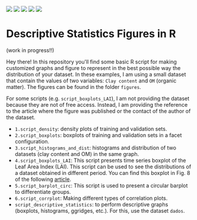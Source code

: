 <img src = "https://img.shields.io/github/last-commit/neli12/descriptive-statistics-R"> <img src = "https://img.shields.io/github/languages/count/neli12/descriptive-statistics-R"> <img src = "https://img.shields.io/github/license/neli12/descriptive-statistics-R?color=green"> <img src = "https://img.shields.io/github/downloads/neli12/descriptive-statistics-R/total"> <img src = "https://img.shields.io/github/watchers/neli12/descriptive-statistics-R?style=social">


# Descriptive Statistics Figures in R
(work in progress!!)

Hey there! In this repository you'll find some basic R script for making customized graphs and figure to represent in the best possible way the distribution of your dataset. In these examples, I am using a small dataset that contain the values of two variables: `Clay content` and `OM` (organic matter). The figures can be found in the folder `figures`.  

For some scripts (e.g. `script_boxplots_LAI`), I am not providing the dataset because they are not of free access. Instead, I am providing the reference to the article where the figure was published or the contact of the author of the dataset.

- `1.script_density`: density plots of training and validation sets.
- `2.script_boxplots`: boxplots of training and validation sets in a facet configuration.
- `3.script_histograms_and_dist`: histograms and distribution of two datasets (clay content and OM) in the same graph.
- `4.script_boxplots_LAI`: This script presents time series boxplot of the Leaf Area Index (LAI). This script can be used to see the distributions of a dataset obtained in different period. You can find this boxplot in Fig. 8 of the following <a href="https://link.springer.com/article/10.1007/s11119-022-09896-1" target="_blank">article</a>.
- `5.script_barplot_circ`: This script is used to present a circular barplot to differentiate groups.
- `6.script_corrplot`: Making different types of correlation plots.
- `script_descriptive_statistics`: to perform descriptive graphs (boxplots, histograms, ggridges, etc.). For this, use the dataset `dados`.
